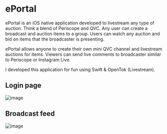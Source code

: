 # ePortal

ePortal is an iOS native application developed to livestream any type of auction.  Think a blend of Periscope and QVC.  Any user can create a broadcast and auction items to a group.  Users can watch any auction and bid on items that the broadcaster is presenting.

ePortal allows anyone to create their own mini QVC channel and livestream auctions for items.  Viewers can send live comments to broadcaster similar to Periscope or Instagram Live.

I developed this application for fun using Swift & OpenTok (Livestream).

## Login page

![image](https://user-images.githubusercontent.com/6377577/77605881-65f34380-6eec-11ea-8099-9acb341aa51e.png)

## Broadcast feed

![image](https://user-images.githubusercontent.com/6377577/77605231-cc776200-6eea-11ea-9f22-da6272af297a.png)

